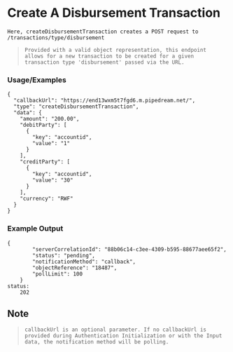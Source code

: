 # Create A Disbursement Transaction

`Here, createDisbursementTransaction creates a POST request to /transactions/type/disbursement`

> `Provided with a valid object representation, this endpoint allows for a new transaction to be created for a given transaction type 'disbursement' passed via the URL.`

### Usage/Examples

```
{
  "callbackUrl": "https://end13wxm5t7fgd6.m.pipedream.net/",
  "type": "createDisbursementTransaction",
  "data": {
    "amount": "200.00",
    "debitParty": [
      {
        "key": "accountid",
        "value": "1"
      }
    ],
    "creditParty": [
      {
        "key": "accountid",
        "value": "30"
      }
    ],
    "currency": "RWF"
  }
}
```

### Example Output

```
{
        "serverCorrelationId": "88b06c14-c3ee-4309-b595-88677aee65f2",
        "status": "pending",
        "notificationMethod": "callback",
        "objectReference": "18487",
        "pollLimit": 100
    }
status:
    202
```

## Note

> `callbackUrl is an optional parameter. If no callbackUrl is provided during Authentication Initialization or with the Input data, the notification method will be polling.`
